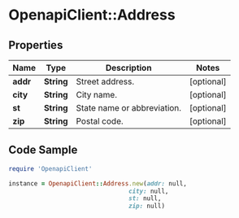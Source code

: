 # OpenapiClient::Address

## Properties

Name | Type | Description | Notes
------------ | ------------- | ------------- | -------------
**addr** | **String** | Street address. | [optional] 
**city** | **String** | City name. | [optional] 
**st** | **String** | State name or abbreviation. | [optional] 
**zip** | **String** | Postal code. | [optional] 

## Code Sample

```ruby
require 'OpenapiClient'

instance = OpenapiClient::Address.new(addr: null,
                                 city: null,
                                 st: null,
                                 zip: null)
```


